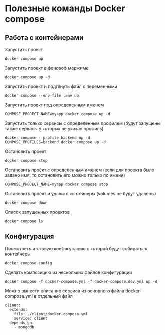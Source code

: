 # Полезные команды Docker compose

## Работа с контейнерами
Запустить проект

    docker compose up

Запустить проект в фоновоф мержиме

    docker compose up -d

Запустить проект и подтянуть файл с переменными

    docker compose --env-file .env up

Запустить проект под определенным именем

    COMPOSE_PROJECT_NAME=myapp docker compose up -d

Запустить только сервисы с определенным профилем (будут запущены также сервисы у которых не указан профиль)

    docker compose --profile backend up -d
    COMPOSE_PROFILES=backend docker compose up -d

Остановить проект

    docker compose stop

Остановить проект с определенным именем (если для проекта было задано имя, то остановить его можно только по имени)

    COMPOSE_PROJECT_NAME=myapp docker compose stop

Остановить проект и удалить контейнеры (volumes не будут удалены)

    docker compose down

Список запущенных проектов

    docker compose ls

## Конфигурация
Посмотреть итоговую конфигурацию с которой будут собираться контейнеры

    docker compose config

Сделать композицию из нескольких файлов конфигурации

    docker compose -f docker-compose.yml -f docker-compose.dev.yml up -d

Можно вынести описание сервиса из основного файла docker-compose.yml в отдельный файл

    client:
      extends:
        file: ./client/docker-compose.yml
        service: client
      depends_on:
        - mongodb